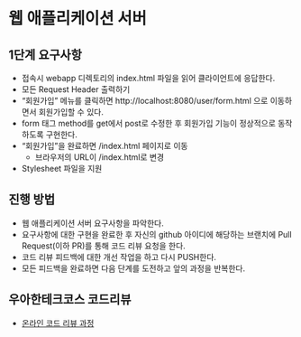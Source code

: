 # 웹 애플리케이션 서버

## 1단계 요구사항
 - 접속시 webapp 디렉토리의 index.html 파일을 읽어 클라이언트에 응답한다.
 - 모든 Request Header 출력하기
 - “회원가입” 메뉴를 클릭하면 http://localhost:8080/user/form.html 으로 이동하면서 회원가입할 수 있다. 
 - form 태그 method를 get에서 post로 수정한 후 회원가입 기능이 정상적으로 동작하도록 구현한다.
 - “회원가입”을 완료하면 /index.html 페이지로 이동
    - 브라우저의 URL이 /index.html로 변경
 - Stylesheet 파일을 지원
         
 
## 진행 방법
* 웹 애플리케이션 서버 요구사항을 파악한다.
* 요구사항에 대한 구현을 완료한 후 자신의 github 아이디에 해당하는 브랜치에 Pull Request(이하 PR)를 통해 코드 리뷰 요청을 한다.
* 코드 리뷰 피드백에 대한 개선 작업을 하고 다시 PUSH한다.
* 모든 피드백을 완료하면 다음 단계를 도전하고 앞의 과정을 반복한다.

## 우아한테크코스 코드리뷰
* [온라인 코드 리뷰 과정](https://github.com/woowacourse/woowacourse-docs/blob/master/maincourse/README.md)
